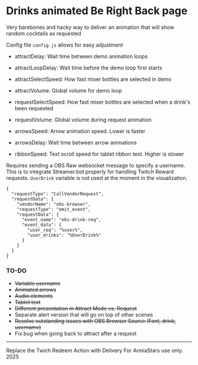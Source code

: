 # Drinks animated Be Right Back page

Very barebones and hacky way to deliver an animation that will show random cocktails as requested

Config file `config.js` allows for easy adjustment
- attractDelay: Wait time between demo animation loops
- attractLoopDelay: Wait time before the demo loop first starts
- attractSelectSpeed: How fast mixer bottles are selected in demo
- attractVolume: Global volume for demo loop

- requestSelectSpeed: How fast mixer bottles are selected when a drink's been requested
- requestVolume: Global volume during request animation

- arrowsSpeed: Arrow animation speed. Lower is faster
- arrowsDelay: Wait time between arrow animations
- ribbonSpeed: Text scroll speed for tablet ribbon text. Higher is slower


Requires sending a OBS Raw websocket message to specify a username. This is to integrate Streamer.bot properly for handling Twitch Reward requests. 
`UserDrink` variable is not used at the moment in the visualization.

```
{
  "requestType": "CallVendorRequest",
  "requestData": {
    "vendorName": "obs-browser",
    "requestType": "emit_event",
    "requestData": {
      "event_name": "obs-drink-req",
      "event_data": {
        "user_req": "%user%",
        "user_drinks": "%UserDrink%"
      }
    }
  }
}
```

### TO-DO
- ~~Variable username~~ 
- ~~Animated arrows~~
- ~~Audio elements~~
- ~~Tablet text~~
- ~~Different presentation in Attract Mode vs. Request~~
- Separate alert version that will go on top of other scenes
- ~~Resolve outstanding issues with OBS Browser Source (Font, drink, username)~~
- Fix bug when going back to attract after a request
----

Replace the Twich Redeem Action with Delivery
For ArmiaStars use only. 2025
